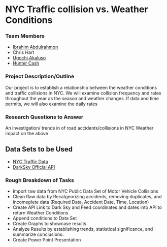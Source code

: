 # NYC Traffic collision vs. Weather Conditions

### Team Members

- [Ibrahim Abdulrahmon](https://github.com/abdulib "GitHub")
- Chris Hart
- [Ugochi Akaluso](https://github.com/ugochi "GitHub")
- [Hunter Cash](https://github.com/huntercash "GitHub")

### Project Description/Outline

Our project is to establish a relationship between the weather conditions and traffic collisions in NYC. We will examine collision frequency and rates throughout the year as the season and weather changes. If data and time permits, we will also examine the daily rates

### Research Questions to Answer

An investigation/ trends in of road accidents/collisions in NYC
Weather impact on the above
## Data Sets to be Used
- [NYC Traffic Data](https://data.cityofnewyork.us/Public-Safety/NYPD-Motor-Vehicle-Collisions/h9gi-nx95 "NYC Traffic Data")
- [DarkSky Official API](https://darksky.net/dev "Dark Sky API")

### Rough Breakdown of Tasks

- Import raw data from NYC Public Data Set of Motor Vehicle Collisions
- Clean Raw data by Recatgeorizing accidents, removing duplicates, and incomeplete data
(Required Data, Accident Date, Time, Location)
- Create API Link to Dark Sky and Feed coordinates and dates into API to return Weather Conditions
- Append conditions to Data Set
- Create Graphs to showcase results
- Analyze Results by establishing trends, statistical significance, and summarize conclusions.
- Create Power Point Presentation 
